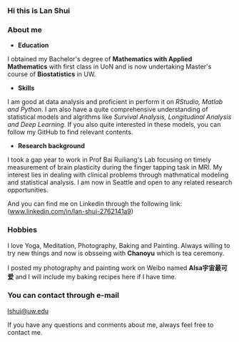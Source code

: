 ### Hi this is Lan Shui

### About me

- **Education**

I obtained my Bachelor's degree of **Mathematics with Applied Mathematics** with first class in UoN and is now undertaking Master's course of **Biostatistics** in UW. 

- **Skills**

I am good at data analysis and proficient in perform it on _RStudio, Matlab and Python_. I am also have a quite comprehensive understanding of statistical models and algrithms like _Survival Analysis, Longitudinal Analysis and Deep Learning_. If you also quite interested in these models, you can follow my GitHub to find relevant contents.

- **Research background**

I took a gap year to work in Prof Bai Ruiliang's Lab focusing on timely measurement of brain plasticity during the finger tapping task in MRI. My interest lies in dealing with clinical problems through mathmatical modeling and statistical analysis. I am now in Seattle and open to any related research opportunities.

And you can find me on Linkedin through the following link: (www.linkedin.com/in/lan-shui-2762141a9)

### Hobbies

I love Yoga, Meditation, Photography, Baking and Painting. Always willing to try new things and now is obsseing with **Chanoyu** which is tea ceremony. 

I posted my photography and painting work on Weibo named **Alsa宇宙最可爱** and I will include my baking recipes here if I have time.

### You can contact through e-mail

lshui@uw.edu

If you have any questions and conments about me, always feel free to contact me.
